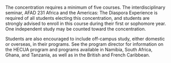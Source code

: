 The concentration requires a minimum of five courses. The interdisciplinary
seminar,  AFAD 231 Africa and the Americas: The Diaspora Experience  is
required of all students electing this concentration, and students are
strongly advised to enroll in this course during their first or sophomore
year. One independent study may be counted toward the concentration.

Students are also encouraged to include off-campus study, either domestic or
overseas, in their programs. See the program director for information on the
HECUA program and programs available in Namibia, South Africa, Ghana, and
Tanzania, as well as in the British and French Caribbean.

